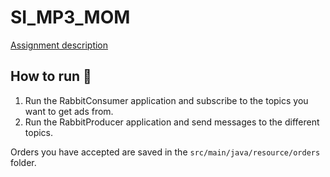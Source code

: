 # SI_MP3_MOM

[Assignment description](https://datsoftlyngby.github.io/soft2020fall/resources/135fdeae-A8-MOM.pdf)

## How to run 🐒

1. Run the RabbitConsumer application and subscribe to the topics you want to get ads from.
2. Run the RabbitProducer application and send messages to the different topics.

Orders you have accepted are saved in the `src/main/java/resource/orders` folder.
